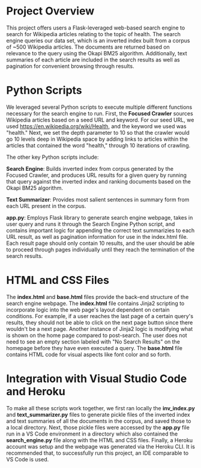 # Project Overview
This project offers users a Flask-leveraged web-based search engine to search for Wikipedia articles relating to the topic of health. The search engine queries our data set, which is an inverted index built from a corpus of ~500 Wikipedia articles. The documents are returned based on relevance to the query using the Okapi BM25 algorithm. Additionally, text summaries of each article are included in the search results as well as pagination for convenient browsing through results.

# Python Scripts
We leveraged several Python scripts to execute multiple different functions necessary for the search engine to run. First, the **Focused Crawler** sources Wikipedia articles based on a seed URL and keyword. For our seed URL, we used https://en.wikipedia.org/wiki/Health, and the keyword we used was "health." Next, we set the depth parameter to 10 so that the crawler would go 10 levels deep in Wikipedia space by adding links to articles within the articles that contained the word "health," through 10 iterations of crawling.

The other key Python scripts include:


**Search Engine**: Builds inverted index from corpus generated by the Focused Crawler, and produces URL results for a given query by running that query against the inverted index and ranking documents based on the Okapi BM25 algorithm.


**Text Summarizer**: Provides most salient sentences in summary form from each URL present in the corpus.


**app.py**: Employs Flask library to generate search engine webpage, takes in user query and runs it through the Search Engine Python script, and contains important logic for appending the correct text summarizies to each URL result, as well as pagination information for use in the index.html file. Each result page should only contain 10 results, and the user should be able to proceed through pages individually until they reach the termination of the search results.

# HTML and CSS Files
The **index.html** and **base.html** files provide the back-end structure of the search engine webpage. The **index.html** file contains Jinja2 scripting to incorporate logic into the web page's layout dependent on certain conditions. For example, if a user reaches the last page of a certain query's results, they should not be able to click on the next page button since there wouldn't be a next page. Another instance of Jinja2 logic is modifying what is shown on the home page compared to post-search. The user does not need to see an empty section labeled with "No Search Results" on the homepage before they have even executed a query. The **base.html** file contains HTML code for visual aspects like font color and so forth.

# Integration with Visual Studio Code and Heroku
To make all these scripts work together, we first ran locally the **inv_index.py** and **text_summarizer.py** files to generate pickle files of the inverted index and text summaries of all the documents in the corpus, and saved those to a local directory. Next, those pickle files were accessed by the **app.py** file run in a VS Code environment in a directory which also contained the **search_engine.py** file along with the HTML and CSS files. Finally, a Heroku account was setup and the webpage was generated via the Heroku CLI. It is recommended that, to successfully run this project, an IDE comparable to VS Code is used.
